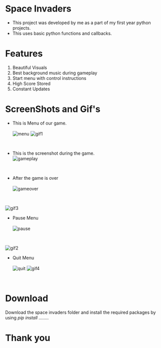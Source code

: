# Space Invaders

- This project was developed by me as a part of my first year python projects.
- This uses basic python functions and callbacks.

# Features
1) Beautiful Visuals 
2) Best background music during gameplay
3) Start menu with control instructions
4) High Score Stored
5) Constant Updates


# ScreenShots and Gif's
- This is Menu of our game. <br><br>
![menu](https://user-images.githubusercontent.com/103581128/200883152-dbdb9706-c2dc-4ba4-95ea-ed60590be695.png)
![gif1](https://user-images.githubusercontent.com/103581128/200885097-33af6e36-65e4-41e0-a16a-20e0ccd49e97.gif)
<br>

- This is the screenshot during the game. <br>
![gameplay](https://user-images.githubusercontent.com/103581128/200884441-f3d638fc-6048-420c-9bb8-f12e0699f1b7.png)
<br>

- After the game is over <br><br>
![gameover](https://user-images.githubusercontent.com/103581128/200884484-6bdc7130-45e2-4418-8c73-fa7e6260fe16.png)
<br>

![gif3](https://user-images.githubusercontent.com/103581128/200885133-695272ff-e7ba-49d8-b1aa-e0771e4a1990.gif)
<br> 


- Pause Menu <br><br>
![pause](https://user-images.githubusercontent.com/103581128/200883171-1aa1ed7a-e8c3-4075-aabb-b461713ace4b.png)
<br>

![gif2](https://user-images.githubusercontent.com/103581128/200885112-01d304c4-6b61-461e-b3c9-e52be6b5e019.gif)
<br>


- Quit Menu <br><br>
![quit](https://user-images.githubusercontent.com/103581128/200883185-91f17f70-6b0c-47d2-af34-c830df77872c.png)
![gif4](https://user-images.githubusercontent.com/103581128/200885155-d49d65b9-3f67-414c-9100-b5c017dd7564.gif)

<br>

# Download
Download the space invaders folder and install the required packages by using <i>pip install ........ </i> 

# Thank you
